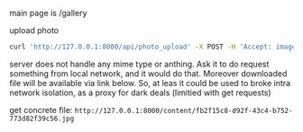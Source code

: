 main page is 
<url>/gallery


upload photo

```bash
curl 'http://127.0.0.1:8000/api/photo_upload' -X POST -H 'Accept: image/avif,image/webp,*/*' -H 'Accept-Encoding: gzip, deflate, br' -H 'Referer: http://127.0.0.1:8000/api/photo_upload' -H 'DNT: 1' -H 'Connection: keep-alive' -H 'Sec-Fetch-Dest: image' -H 'Sec-Fetch-Mode: no-cors' -H 'Sec-Fetch-Site: same-origin' -H 'Sec-GPC: 1' -H 'Content-Type: application/json' -H 'Origin: http://127.0.0.1:8000' -H 'Pragma: no-cache' -H 'Cache-Control: no-cache' --data-raw '{"url":"https://foundation.rust-lang.org/img/cargo.png"}'
```

server does not handle any mime type or anthing. Ask it to do request something from local network, and it would do that. Moreover downloaded file will be available via link below.
So, at leas it could be used to broke intra network isolation, as a proxy for dark deals (limitied with get requests)

get concrete file:
```http://127.0.0.1:8000/content/fb2f15c8-d92f-43c4-b752-773d82f39c56.jpg```